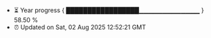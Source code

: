 - ⏳ Year progress { █████████████████▁▁▁▁▁▁▁▁▁▁▁▁▁ } 58.50 %
- ⏰ Updated on Sat, 02 Aug 2025 12:52:21 GMT

